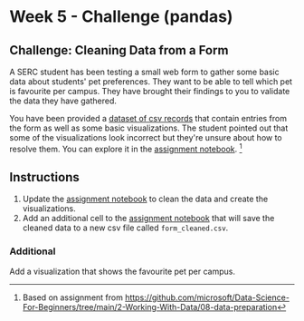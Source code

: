 # Week 5 - Challenge (pandas)

## Challenge: Cleaning Data from a Form

A SERC student has been testing a small web form to gather some basic data about students' pet preferences. They want to be able to tell which pet is favourite per campus. They have brought their findings to you to validate the data they have gathered.

You have been provided a [dataset of csv records](form.csv) that contain entries from the form as well as some basic visualizations. The student pointed out that some of the visualizations look incorrect but they're unsure about how to resolve them. You can explore it in the [assignment notebook](assignment.ipynb). [^1]

## Instructions

1. Update the [assignment notebook](assignment.ipynb) to clean the data and create the visualizations.
2. Add an additional cell to the [assignment notebook](assignment.ipynb) that will save the cleaned data to a new csv file called `form_cleaned.csv`.

### Additional

Add a visualization that shows the favourite pet per campus.

[^1]: Based on assignment from https://github.com/microsoft/Data-Science-For-Beginners/tree/main/2-Working-With-Data/08-data-preparation